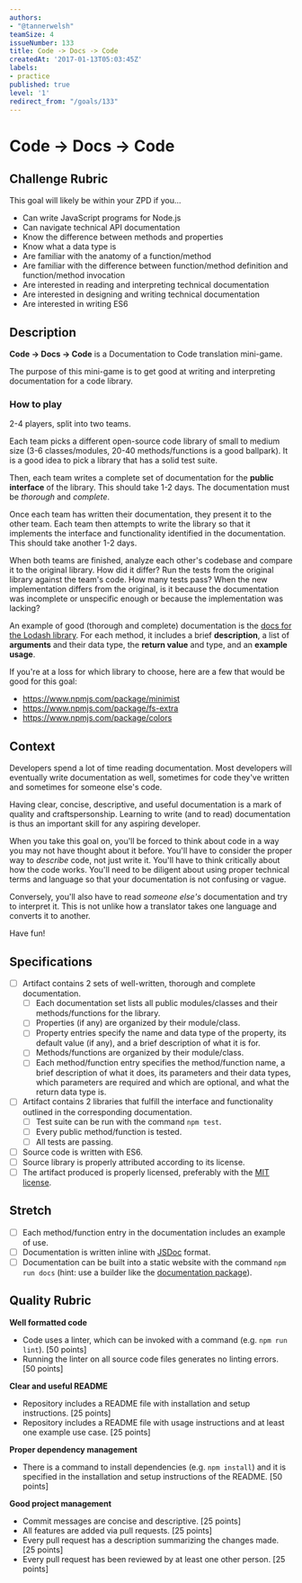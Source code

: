 ```yaml
---
authors:
- "@tannerwelsh"
teamSize: 4
issueNumber: 133
title: Code -> Docs -> Code
createdAt: '2017-01-13T05:03:45Z'
labels:
- practice
published: true
level: '1'
redirect_from: "/goals/133"
---
```


# Code -> Docs -> Code

## Challenge Rubric

This goal will likely be within your ZPD if you...

- Can write JavaScript programs for Node.js
- Can navigate technical API documentation
- Know the difference between methods and properties
- Know what a data type is
- Are familiar with the anatomy of a function/method
- Are familiar with the difference between function/method definition and function/method invocation
- Are interested in reading and interpreting technical documentation
- Are interested in designing and writing technical documentation
- Are interested in writing ES6

## Description

**Code -> Docs -> Code** is a Documentation to Code translation mini-game.

The purpose of this mini-game is to get good at writing and interpreting documentation for a code library.

### How to play

2-4 players, split into two teams.

Each team picks a different open-source code library of small to medium size (3-6 classes/modules, 20-40 methods/functions is a good ballpark). It is a good idea to pick a library that has a solid test suite.

Then, each team writes a complete set of documentation for the **public interface** of the library. This should take 1-2 days. The documentation must be _thorough_ and _complete_.

Once each team has written their documentation, they present it to the other team. Each team then attempts to write the library so that it implements the interface and functionality identified in the documentation. This should take another 1-2 days.

When both teams are finished, analyze each other's codebase and compare it to the original library. How did it differ? Run the tests from the original library against the team's code. How many tests pass? When the new implementation differs from the original, is it because the documentation was incomplete or unspecific enough or because the implementation was lacking?

An example of good (thorough and complete) documentation is the [docs for the Lodash library](https://lodash.com/docs/4.17.4). For each method, it includes a brief **description**, a list of **arguments** and their data type, the **return value** and type, and an **example usage**.

If you're at a loss for which library to choose, here are a few that would be good for this goal:

- https://www.npmjs.com/package/minimist
- https://www.npmjs.com/package/fs-extra
- https://www.npmjs.com/package/colors

## Context

Developers spend a lot of time reading documentation. Most developers will eventually write documentation as well, sometimes for code they've written and sometimes for someone else's code.

Having clear, concise, descriptive, and useful documentation is a mark of quality and craftspersonship. Learning to write (and to read) documentation is thus an important skill for any aspiring developer.

When you take this goal on, you'll be forced to think about code in a way you may not have thought about it before. You'll have to consider the proper way to _describe_ code, not just write it. You'll have to think critically about how the code works. You'll need to be diligent about using proper technical terms and language so that your documentation is not confusing or vague.

Conversely, you'll also have to read _someone else's_ documentation and try to interpret it. This is not unlike how a translator takes one language and converts it to another.

Have fun!

## Specifications

- [ ] Artifact contains 2 sets of well-written, thorough and complete documentation.
  - [ ] Each documentation set lists all public modules/classes and their methods/functions for the library.
  - [ ] Properties (if any) are organized by their module/class.
  - [ ] Property entries specify the name and data type of the property, its default value (if any), and a brief description of what it is for.
  - [ ] Methods/functions are organized by their module/class.
  - [ ] Each method/function entry specifies the method/function name, a brief description of what it does, its parameters and their data types, which parameters are required and which are optional, and what the return data type is.
- [ ] Artifact contains 2 libraries that fulfill the interface and functionality outlined in the corresponding documentation.
  - [ ] Test suite can be run with the command `npm test`.
  - [ ] Every public method/function is tested.
  - [ ] All tests are passing.
- [ ] Source code is written with ES6.
- [ ] Source library is properly attributed according to its license.
- [ ] The artifact produced is properly licensed, preferably with the [MIT license][mit-license].

## Stretch

- [ ] Each method/function entry in the documentation includes an example of use.
- [ ] Documentation is written inline with [JSDoc][jsdoc] format.
- [ ] Documentation can be built into a static website with the command `npm run docs` (hint: use a builder like the [documentation package][npm-documentation]).

## Quality Rubric

**Well formatted code**
- Code uses a linter, which can be invoked with a command (e.g. `npm run lint`). [50 points]
- Running the linter on all source code files generates no linting errors. [50 points]

**Clear and useful README**
- Repository includes a README file with installation and setup instructions. [25 points]
- Repository includes a README file with usage instructions and at least one example use case. [25 points]

**Proper dependency management**
- There is a command to install dependencies (e.g. `npm install`) and it is specified in the installation and setup instructions of the README. [50 points]

**Good project management**
- Commit messages are concise and descriptive. [25 points]
- All features are added via pull requests. [25 points]
- Every pull request has a description summarizing the changes made. [25 points]
- Every pull request has been reviewed by at least one other person. [25 points]

[mit-license]: https://opensource.org/licenses/MIT
[jsdoc]: http://usejsdoc.org/
[npm-documentation]: https://www.npmjs.com/package/documentation
